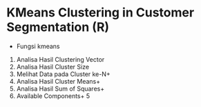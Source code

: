 # KMeans Clustering in Customer Segmentation (R)

- Fungsi kmeans
1. Analisa Hasil Clustering Vector
2. Analisa Hasil Cluster Size
3. Melihat Data pada Cluster ke-N+
4. Analisa Hasil Cluster Means+
5. Analisa Hasil Sum of Squares+
6. Available Components+  5 
